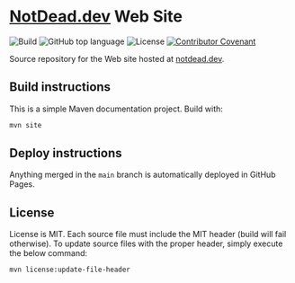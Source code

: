 # [NotDead.dev](https://notdead.dev) Web Site

![Build](https://img.shields.io/github/actions/workflow/status/notdeaddev/notdeaddev.github.io/deploy.yml)
![GitHub top language](https://img.shields.io/badge/language-Markdown-blue)
![License](https://img.shields.io/github/license/notdeaddev/notdeaddev.github.io)
[![Contributor Covenant](https://img.shields.io/badge/Contributor%20Covenant-2.1-4baaaa.svg)](https://notdead.dev/code-of-conduct.html)

Source repository for the Web site hosted at [notdead.dev](https://notdead.dev).

## Build instructions

This is a simple Maven documentation project. Build with:

```bash
mvn site
```

## Deploy instructions

Anything merged in the `main` branch is automatically deployed in GitHub Pages.

## License

License is MIT. Each source file must include the MIT header (build will fail otherwise).
To update source files with the proper header, simply execute the below command:

```bash
mvn license:update-file-header
```
